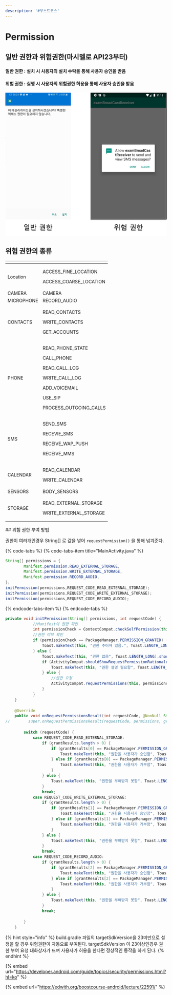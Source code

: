 ```yaml
---
description: '#부스트코스'
---
```


# Permission

## 일반 권한과 위험권한\(마시멜로 API23부터\)

#### 일반 권한 : 설치 시 사용자의 설치 수락을 통해 사용자 승인을 받음 

#### 위험 권한 : 실행 시 사용자의 위험권한 허용을 통해 사용자 승인을 받음 

![&#xC77C;&#xBC18; &#xAD8C;&#xD55C;&#xACFC; &#xC704;&#xD5D8; &#xAD8C;&#xD55C;](../.gitbook/assets/permission_normal_danger.png)

## 위험 권한의 종류 

<table>
  <thead>
    <tr>
      <th style="text-align:left"></th>
      <th style="text-align:left"></th>
    </tr>
  </thead>
  <tbody>
    <tr>
      <td style="text-align:left">Location</td>
      <td style="text-align:left">
        <p>ACCESS_FINE_LOCATION</p>
        <p>ACCESS_COARSE_LOCATION</p>
      </td>
    </tr>
    <tr>
      <td style="text-align:left">CAMERA</td>
      <td style="text-align:left">CAMERA</td>
    </tr>
    <tr>
      <td style="text-align:left">MICROPHONE</td>
      <td style="text-align:left">RECORD_AUDIO</td>
    </tr>
    <tr>
      <td style="text-align:left">CONTACTS</td>
      <td style="text-align:left">
        <p>READ_CONTACTS</p>
        <p>WRITE_CONTACTS</p>
        <p>GET_ACCOUNTS</p>
      </td>
    </tr>
    <tr>
      <td style="text-align:left">PHONE</td>
      <td style="text-align:left">
        <p>READ_PHONE_STATE</p>
        <p>CALL_PHONE</p>
        <p>READ_CALL_LOG</p>
        <p>WRITE_CALL_LOG</p>
        <p>ADD_VOICEMAIL</p>
        <p>USE_SIP</p>
        <p>PROCESS_OUTGOING_CALLS</p>
      </td>
    </tr>
    <tr>
      <td style="text-align:left">SMS</td>
      <td style="text-align:left">
        <p>SEND_SMS</p>
        <p>RECEVIE_SMS</p>
        <p>RECEIVE_WAP_PUSH</p>
        <p>RECEIVE_MMS</p>
      </td>
    </tr>
    <tr>
      <td style="text-align:left">CALENDAR</td>
      <td style="text-align:left">
        <p>READ_CALENDAR</p>
        <p>WRITE_CALENDAR</p>
      </td>
    </tr>
    <tr>
      <td style="text-align:left">SENSORS</td>
      <td style="text-align:left">BODY_SENSORS</td>
    </tr>
    <tr>
      <td style="text-align:left">STORAGE</td>
      <td style="text-align:left">
        <p>READ_EXTERNAL_STORAGE</p>
        <p>WRITE_EXTERNAL_STORAGE</p>
      </td>
    </tr>
  </tbody>
</table>## 위험 권한 부여 방법 

권한이 여러개인경우 String\[\] 로 값을 넣어 `requestPermission()` 을 통해 넘겨준다.

{% code-tabs %}
{% code-tabs-item title="MainActivity.java" %}
```java
String[] permissions = {
        Manifest.permission.READ_EXTERNAL_STORAGE,
        Manifest.permission.WRITE_EXTERNAL_STORAGE,
        Manifest.permission.RECORD_AUDIO,
};
initPermission(permissions,REQUEST_CODE_READ_EXTERNAL_STORAGE);
initPermission(permissions,REQUEST_CODE_WRITE_EXTERNAL_STORAGE);
initPermission(permissions,REQUEST_CODE_RECORD_AUDIO);
```
{% endcode-tabs-item %}
{% endcode-tabs %}

```java
private void initPermission(String[] permissions, int requestCode) {
            //Manifest의 권한 확인
            int permissionCheck = ContextCompat.checkSelfPermission(this, permissions[requestCode-1] );
            //권한 여부 확인
            if (permissionCheck == PackageManager.PERMISSION_GRANTED) {
                Toast.makeText(this, "권한 주어져 있음.", Toast.LENGTH_LONG).show();
            } else {
                Toast.makeText(this, "권한 없음", Toast.LENGTH_LONG).show();
                if (ActivityCompat.shouldShowRequestPermissionRationale(this, permissions[requestCode-1])) {
                    Toast.makeText(this, "권한 설명 필요함", Toast.LENGTH_LONG).show();
                } else {
                    //권한 요청
                    ActivityCompat.requestPermissions(this, permissions, requestCode);
                }
            }
    }

    @Override
    public void onRequestPermissionsResult(int requestCode, @NonNull String[] permissions, @NonNull int[] grantResults) {
//        super.onRequestPermissionsResult(requestCode, permissions, grantResults);

        switch (requestCode) {
            case REQUEST_CODE_READ_EXTERNAL_STORAGE:
                if (grantResults.length > 0) {
                    if (grantResults[0] == PackageManager.PERMISSION_GRANTED) {
                        Toast.makeText(this, "권한을 사용자가 승인함", Toast.LENGTH_LONG).show();
                    } else if (grantResults[0] == PackageManager.PERMISSION_DENIED) {
                        Toast.makeText(this, "권한을 사용자가 거부함", Toast.LENGTH_LONG).show();
                    }
                } else {
                    Toast.makeText(this, "권한을 부여받지 못함", Toast.LENGTH_LONG).show();
                }
                break;
            case REQUEST_CODE_WRITE_EXTERNAL_STORAGE:
                if (grantResults.length > 0) {
                    if (grantResults[1] == PackageManager.PERMISSION_GRANTED) {
                        Toast.makeText(this, "권한을 사용자가 승인함", Toast.LENGTH_LONG).show();
                    } else if (grantResults[1] == PackageManager.PERMISSION_DENIED) {
                        Toast.makeText(this, "권한을 사용자가 거부함", Toast.LENGTH_LONG).show();
                    }
                } else {
                    Toast.makeText(this, "권한을 부여받지 못함", Toast.LENGTH_LONG).show();
                }
                break;
            case REQUEST_CODE_RECORD_AUDIO:
                if (grantResults.length > 0) {
                    if (grantResults[2] == PackageManager.PERMISSION_GRANTED) {
                        Toast.makeText(this, "권한을 사용자가 승인함", Toast.LENGTH_LONG).show();
                    } else if (grantResults[2] == PackageManager.PERMISSION_DENIED) {
                        Toast.makeText(this, "권한을 사용자가 거부함", Toast.LENGTH_LONG).show();
                    }
                } else {
                    Toast.makeText(this, "권한을 부여받지 못함", Toast.LENGTH_LONG).show();
                }
                break;

        }
    }

```

{% hint style="info" %}
build.gradle 파일의 targetSdkVersion을 23미만으로 설정을 할 경우 위험권한이 자동으로 부여된다. targetSdkVersion 이 23이상인경우 권한 부여 요청 대화상자가 뜨며 사용자가 허용을 한다면 정상적인 동작을 하게 된다. 
{% endhint %}

{% embed url="https://developer.android.com/guide/topics/security/permissions.html?hl=ko" %}



{% embed url="https://edwith.org/boostcourse-android/lecture/22591/" %}



